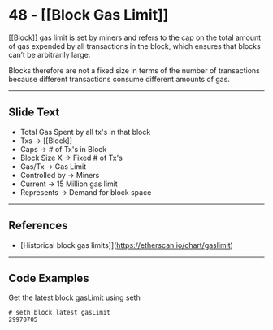 # 48 - [[Block Gas Limit]]

[[Block]] gas limit is set by miners and refers to the cap on the total amount of gas expended by all transactions in the block, which ensures that blocks can’t be arbitrarily large. 

Blocks therefore are not a fixed size in terms of the number of transactions because different transactions consume different amounts of gas. 

___
## Slide Text
- Total Gas Spent by all tx's in that block
- Txs -> [[Block]]
- Caps -> # of Tx's in Block
- Block Size X -> Fixed # of Tx's
- Gas/Tx -> Gas Limit
- Controlled by -> Miners
- Current -> 15 Million gas limit
- Represents -> Demand for block space 
___
## References
- [Historical block gas limits]](https://etherscan.io/chart/gaslimit)
___
## Code Examples
Get the latest block gasLimit using seth
```
# seth block latest gasLimit
29970705
```
